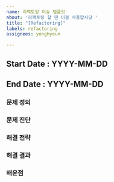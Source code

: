 ```yaml
---
name: 리팩토링 이슈 템플릿
about: '리팩토링 할 땐 이걸 사용합시당 '
title: "[Refactoring]"
labels: refactoring
assignees: yonghyeun

---
```


## Start Date : YYYY-MM-DD
## End Date : YYYY-MM-DD

### 문제 정의 

### 문제 진단 

### 해결 전략 

### 해결 결과 

### 배운점
